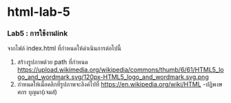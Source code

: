 # html-lab-5
### Lab5 : การใช้งานlink
จากไฟล์ index.html ที่กำหนดให้ดำเนินการต่อไปนี้
1. สร้างรูปภาพด้วย path ที่กำหนด https://upload.wikimedia.org/wikipedia/commons/thumb/6/61/HTML5_logo_and_wordmark.svg/120px-HTML5_logo_and_wordmark.svg.png
2. กำหนดให้เมื่อคลิกที่รูปภาพจะลิงค์ไปที่ https://en.wikipedia.org/wiki/HTML
-ปฏิพงษศกร บุญมา(เจมส์)